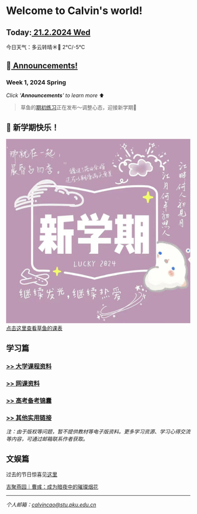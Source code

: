 # Welcome to Calvin's world!

## Today:[ 21.2.2024 Wed](/schedule/24sp-thu)
今日天气：多云转晴☀️🧊 2°C/-5°C

## 📢[ Announcements!](/24sp/week1) 

### **Week 1**, 2024 Spring

*Click '**Announcements**' to learn more* ⬆️

> 草鱼的[期初练习](/24sp/exam0)正在发布～调整心态，迎接新学期🤗

## 🎉 新学期快乐！

![happy 新学期!](/24sp/newsemester.jpg)
[点击这里查看草鱼的课表](/schedule/24sp)

## 学习篇

### [>> 大学课程资料](university_courses)

### [>> 网课资料](online_course)

### [>> 高考备考锦囊](gaokao)

### [>> 其他实用链接](links)

*注：由于版权等问题，暂不提供教材等电子版资料。更多学习资源、学习心得交流等内容，可通过邮箱联系作者获取。*

## 文娱篇

过去的节日惊喜见[这里](/activity)

[吉聚燕园｜曹彧：成为暗夜中的璀璨烟花](https://mp.weixin.qq.com/s/zs2K9cgmLi-b9N5gp6V9Jg)

----
*个人邮箱：calvincao@stu.pku.edu.cn*